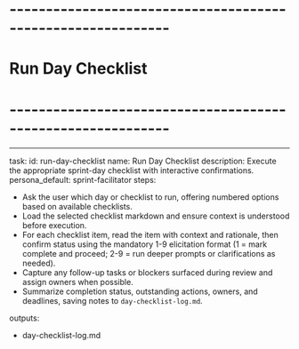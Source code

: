 <!-- Powered by BMAD™ Core -->

# ------------------------------------------------------------

# Run Day Checklist

# ------------------------------------------------------------

---

task:
id: run-day-checklist
name: Run Day Checklist
description: Execute the appropriate sprint-day checklist with interactive confirmations.
persona_default: sprint-facilitator
steps:

- Ask the user which day or checklist to run, offering numbered options based on available checklists.
- Load the selected checklist markdown and ensure context is understood before execution.
- For each checklist item, read the item with context and rationale, then confirm status using the mandatory 1-9 elicitation format (1 = mark complete and proceed; 2-9 = run deeper prompts or clarifications as needed).
- Capture any follow-up tasks or blockers surfaced during review and assign owners when possible.
- Summarize completion status, outstanding actions, owners, and deadlines, saving notes to `day-checklist-log.md`.

outputs:

- day-checklist-log.md
